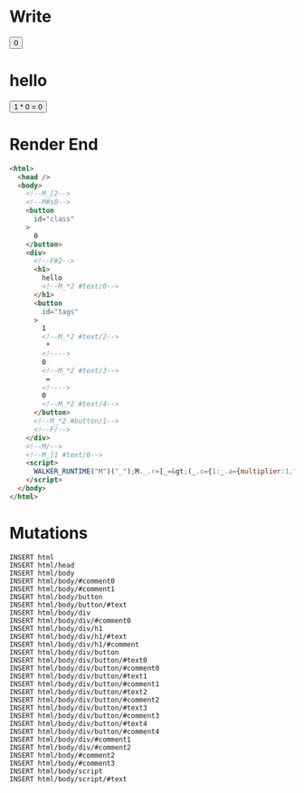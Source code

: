 # Write
  <!--M_[2--><!--M#s0--><button id=class>0</button><div><!--F#2--><h1>hello<!--M_*2 #text/0--></h1><button id=tags>1<!--M_*2 #text/2--> * <!>0<!--M_*2 #text/3--> = <!>0<!--M_*2 #text/4--></button><!--M_*2 #button/1--><!--F/--></div><!--M/--><!--M_]1 #text/0--><script>WALKER_RUNTIME("M")("_");M._.r=[_=>(_.c={1:_.a={multiplier:1,"multiplier!":_.d=new Set,"#text/0!":_.b={m5c:"s0-2",baseCount:0,"multiplier(":0},"#text/0(":_._.$compat_renderer(_._["__tests__/components/class-layout.marko"])},2:_.b,3:{m5c:"s0"}},_.b._=_.a,(_.d).add(_.b),_.c),2,"$compat_setScope",2,"__tests__/template.marko_1_multiplier",0];M._.w();$MC=(window.$MC||[]).concat({"o":{"w":[["s0",0,{"renderBody":["__tests__/template.marko_1_renderer",1]},{"f":1}]],"t":["__tests__/components/class-layout.marko"]},"$$":[{"l":["w",0,3,"r"],"r":["w",0,2,"renderBody"]}]});M._.r.push(_=>(_.e={1:_.a}),3,"$compat_setScope",0);M._.w()</script>

# Render End
```html
<html>
  <head />
  <body>
    <!--M_[2-->
    <!--M#s0-->
    <button
      id="class"
    >
      0
    </button>
    <div>
      <!--F#2-->
      <h1>
        hello
        <!--M_*2 #text/0-->
      </h1>
      <button
        id="tags"
      >
        1
        <!--M_*2 #text/2-->
         * 
        <!---->
        0
        <!--M_*2 #text/3-->
         = 
        <!---->
        0
        <!--M_*2 #text/4-->
      </button>
      <!--M_*2 #button/1-->
      <!--F/-->
    </div>
    <!--M/-->
    <!--M_]1 #text/0-->
    <script>
      WALKER_RUNTIME("M")("_");M._.r=[_=&gt;(_.c={1:_.a={multiplier:1,"multiplier!":_.d=new Set,"#text/0!":_.b={m5c:"s0-2",baseCount:0,"multiplier(":0},"#text/0(":_._.$compat_renderer(_._["__tests__/components/class-layout.marko"])},2:_.b,3:{m5c:"s0"}},_.b._=_.a,(_.d).add(_.b),_.c),2,"$compat_setScope",2,"__tests__/template.marko_1_multiplier",0];M._.w();$MC=(window.$MC||[]).concat({"o":{"w":[["s0",0,{"renderBody":["__tests__/template.marko_1_renderer",1]},{"f":1}]],"t":["__tests__/components/class-layout.marko"]},"$$":[{"l":["w",0,3,"r"],"r":["w",0,2,"renderBody"]}]});M._.r.push(_=&gt;(_.e={1:_.a}),3,"$compat_setScope",0);M._.w()
    </script>
  </body>
</html>
```

# Mutations
```
INSERT html
INSERT html/head
INSERT html/body
INSERT html/body/#comment0
INSERT html/body/#comment1
INSERT html/body/button
INSERT html/body/button/#text
INSERT html/body/div
INSERT html/body/div/#comment0
INSERT html/body/div/h1
INSERT html/body/div/h1/#text
INSERT html/body/div/h1/#comment
INSERT html/body/div/button
INSERT html/body/div/button/#text0
INSERT html/body/div/button/#comment0
INSERT html/body/div/button/#text1
INSERT html/body/div/button/#comment1
INSERT html/body/div/button/#text2
INSERT html/body/div/button/#comment2
INSERT html/body/div/button/#text3
INSERT html/body/div/button/#comment3
INSERT html/body/div/button/#text4
INSERT html/body/div/button/#comment4
INSERT html/body/div/#comment1
INSERT html/body/div/#comment2
INSERT html/body/#comment2
INSERT html/body/#comment3
INSERT html/body/script
INSERT html/body/script/#text
```